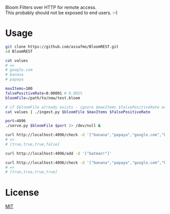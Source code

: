 Bloom Filters over HTTP for remote access.  
This probably should not be exposed to end users. :-)  

# Usage
```bash
git clone https://github.com/assafmo/BloomREST.git
cd BloomREST

cat values
# => 
# google.com
# banana
# papaya

maxItems=100
falsePositiveRate=0.00001 # 0.001%
bloomFile=/path/to/new/test.bloom

# if $bloomFile already exists - ignore $maxItems $falsePositiveRate and just add the values to it
cat values | ./ingest.py $bloomFile $maxItems $falsePositiveRate 

port=4096
./serve.py $bloomFile $port 2> /dev/null &

curl http://localhost:4096/check -d '["banana","papaya","google.com","batman!"]'
# =>
# [true,true,true,false]

curl http://localhost:4096/add -d '["batman!"]'

curl http://localhost:4096/check -d '["banana","papaya","google.com","batman!"]'
# =>
# [true,true,true,true]
```

# License
[MIT](/LICENSE.md)